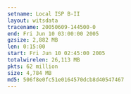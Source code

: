 ```yaml
---
setname: Local ISP B-II
layout: witsdata
tracename: 20050609-144500-0
end: Fri Jun 10 03:00:00 2005
gzsize: 2,882 MB
len: 0:15:00
start: Fri Jun 10 02:45:00 2005
totalwirelen: 26,113 MB
pkts: 62 million
size: 4,784 MB
md5: 506f8e0fc51e0164570dcb8d40547467
---
```

